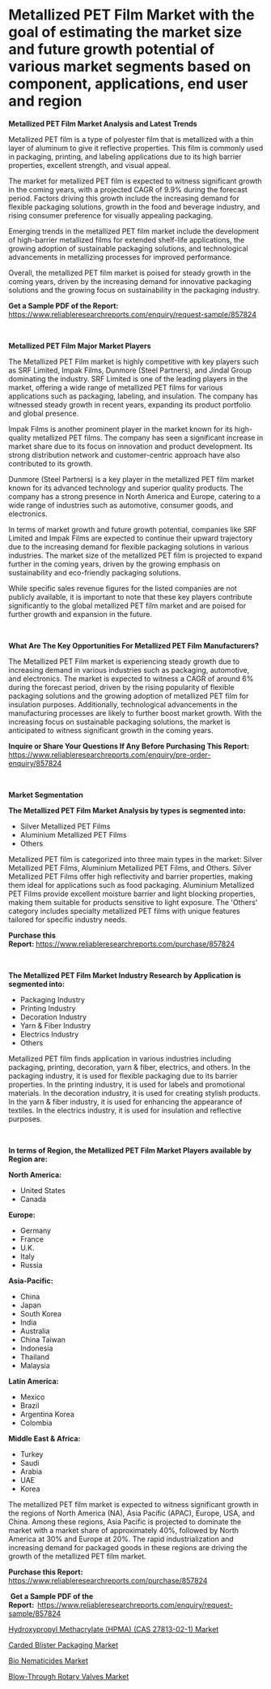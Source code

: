 <p><h1>Metallized PET Film Market with the goal of estimating the market size and future growth potential of various market segments based on component, applications, end user and region</h1></p><p><strong>Metallized PET Film Market Analysis and Latest Trends</strong></p>
<p><p>Metallized PET film is a type of polyester film that is metallized with a thin layer of aluminum to give it reflective properties. This film is commonly used in packaging, printing, and labeling applications due to its high barrier properties, excellent strength, and visual appeal.</p><p>The market for metallized PET film is expected to witness significant growth in the coming years, with a projected CAGR of 9.9% during the forecast period. Factors driving this growth include the increasing demand for flexible packaging solutions, growth in the food and beverage industry, and rising consumer preference for visually appealing packaging.</p><p>Emerging trends in the metallized PET film market include the development of high-barrier metallized films for extended shelf-life applications, the growing adoption of sustainable packaging solutions, and technological advancements in metallizing processes for improved performance.</p><p>Overall, the metallized PET film market is poised for steady growth in the coming years, driven by the increasing demand for innovative packaging solutions and the growing focus on sustainability in the packaging industry.</p></p>
<p><strong>Get a Sample PDF of the Report:&nbsp;</strong> <a href="https://www.reliableresearchreports.com/enquiry/request-sample/857824">https://www.reliableresearchreports.com/enquiry/request-sample/857824</a></p>
<p>&nbsp;</p>
<p><strong>Metallized PET Film Major Market Players</strong></p>
<p><p>The Metallized PET Film market is highly competitive with key players such as SRF Limited, Impak Films, Dunmore (Steel Partners), and Jindal Group dominating the industry. SRF Limited is one of the leading players in the market, offering a wide range of metallized PET films for various applications such as packaging, labeling, and insulation. The company has witnessed steady growth in recent years, expanding its product portfolio and global presence.</p><p>Impak Films is another prominent player in the market known for its high-quality metallized PET films. The company has seen a significant increase in market share due to its focus on innovation and product development. Its strong distribution network and customer-centric approach have also contributed to its growth.</p><p>Dunmore (Steel Partners) is a key player in the metallized PET film market known for its advanced technology and superior quality products. The company has a strong presence in North America and Europe, catering to a wide range of industries such as automotive, consumer goods, and electronics.</p><p>In terms of market growth and future growth potential, companies like SRF Limited and Impak Films are expected to continue their upward trajectory due to the increasing demand for flexible packaging solutions in various industries. The market size of the metallized PET film is projected to expand further in the coming years, driven by the growing emphasis on sustainability and eco-friendly packaging solutions.</p><p>While specific sales revenue figures for the listed companies are not publicly available, it is important to note that these key players contribute significantly to the global metallized PET film market and are poised for further growth and expansion in the future.</p></p>
<p>&nbsp;</p>
<p><strong>What Are The Key Opportunities For Metallized PET Film Manufacturers?</strong></p>
<p><p>The Metallized PET Film market is experiencing steady growth due to increasing demand in various industries such as packaging, automotive, and electronics. The market is expected to witness a CAGR of around 6% during the forecast period, driven by the rising popularity of flexible packaging solutions and the growing adoption of metallized PET film for insulation purposes. Additionally, technological advancements in the manufacturing processes are likely to further boost market growth. With the increasing focus on sustainable packaging solutions, the market is anticipated to witness significant growth in the coming years.</p></p>
<p><strong>Inquire or Share Your Questions If Any Before Purchasing This Report:</strong> <a href="https://www.reliableresearchreports.com/enquiry/pre-order-enquiry/857824">https://www.reliableresearchreports.com/enquiry/pre-order-enquiry/857824</a></p>
<p>&nbsp;</p>
<p><strong>Market Segmentation</strong></p>
<p><strong>The Metallized PET Film Market Analysis by types is segmented into:</strong></p>
<p><ul><li>Silver Metallized PET Films</li><li>Aluminium Metallized PET Films</li><li>Others</li></ul></p>
<p><p>Metallized PET film is categorized into three main types in the market: Silver Metallized PET Films, Aluminium Metallized PET Films, and Others. Silver Metallized PET Films offer high reflectivity and barrier properties, making them ideal for applications such as food packaging. Aluminium Metallized PET Films provide excellent moisture barrier and light blocking properties, making them suitable for products sensitive to light exposure. The 'Others' category includes specialty metallized PET films with unique features tailored for specific industry needs.</p></p>
<p><strong>Purchase this Report:&nbsp;</strong><a href="https://www.reliableresearchreports.com/purchase/857824">https://www.reliableresearchreports.com/purchase/857824</a></p>
<p>&nbsp;</p>
<p><strong>The Metallized PET Film Market Industry Research by Application is segmented into:</strong></p>
<p><ul><li>Packaging Industry</li><li>Printing Industry</li><li>Decoration Industry</li><li>Yarn & Fiber Industry</li><li>Electrics Industry</li><li>Others</li></ul></p>
<p><p>Metallized PET film finds application in various industries including packaging, printing, decoration, yarn & fiber, electrics, and others. In the packaging industry, it is used for flexible packaging due to its barrier properties. In the printing industry, it is used for labels and promotional materials. In the decoration industry, it is used for creating stylish products. In the yarn & fiber industry, it is used for enhancing the appearance of textiles. In the electrics industry, it is used for insulation and reflective purposes.</p></p>
<p>&nbsp;</p>
<p><strong>In terms of Region, the Metallized PET Film Market Players available by Region are:</strong></p>
<p>
    <p> <strong> North America: </strong>
        <ul>
            <li>United States</li>
            <li>Canada</li>
        </ul>
        </p> 
    <p> <strong> Europe: </strong>
        <ul>
            <li>Germany</li>
            <li>France</li>
            <li>U.K.</li>
            <li>Italy</li>
            <li>Russia</li>
        </ul>
        </p> 
    <p> <strong> Asia-Pacific: </strong>
        <ul>
            <li>China</li>
            <li>Japan</li>
            <li>South Korea</li>
            <li>India</li>
            <li>Australia</li>
            <li>China Taiwan</li>
            <li>Indonesia</li>
            <li>Thailand</li>
            <li>Malaysia</li>
        </ul>
        </p> 
    <p> <strong> Latin America: </strong>
        <ul>
            <li>Mexico</li>
            <li>Brazil</li>
            <li>Argentina Korea</li>
            <li>Colombia</li>
        </ul>
        </p> 
    <p> <strong> Middle East & Africa: </strong>
        <ul>
            <li>Turkey</li>
            <li>Saudi</li>
            <li>Arabia</li>
            <li>UAE</li>
            <li>Korea</li>
        </ul>
    </p>
    </p>
<p><p>The metallized PET film market is expected to witness significant growth in the regions of North America (NA), Asia Pacific (APAC), Europe, USA, and China. Among these regions, Asia Pacific is projected to dominate the market with a market share of approximately 40%, followed by North America at 30% and Europe at 20%. The rapid industrialization and increasing demand for packaged goods in these regions are driving the growth of the metallized PET film market.</p></p>
<p><strong>Purchase this Report: </strong><a href="https://www.reliableresearchreports.com/purchase/857824">https://www.reliableresearchreports.com/purchase/857824</a></p>
<p>&nbsp;<strong>Get a Sample PDF of the Report:&nbsp;&nbsp;</strong><a href="https://www.reliableresearchreports.com/enquiry/request-sample/857824">https://www.reliableresearchreports.com/enquiry/request-sample/857824</a></p>
<p><strong></strong></p>
<p><p><a href="https://view.publitas.com/reportprime-1/global-hydroxypropyl-methacrylate-hpma-cas-27813-02-1-market-by-types-applications-and-major-players-with-regional-growth-rate-analysis-and-development-situation-from-2023-to-2030/">Hydroxypropyl Methacrylate (HPMA) (CAS 27813-02-1) Market</a></p><p><a href="https://view.publitas.com/reportprime-1/carded-blister-packaging-market-centers-on-aspects-such-as-market-growth-market-share-market-opportunity-and-projected-forecasts-spanning-from-2023-to-2030/">Carded Blister Packaging Market</a></p><p><a href="https://view.publitas.com/reportprime-1/bio-nematicides-market-size-global-industry-overview-market-segmentation-and-forecast-2023-to-2030/">Bio Nematicides Market</a></p><p><a href="https://natural-crush-b99.notion.site/Blow-Through-Rotary-Valves-Market-Size-Share-Trends-Analysis-Report-By-Material-By-Type-By-End--e7325a8372614e62a1ad029d3d672a72">Blow-Through Rotary Valves Market</a></p></p>